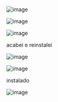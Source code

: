 

![image](https://github.com/user-attachments/assets/deebb75f-30e7-452e-b9bc-02919d8df383)

![image](https://github.com/user-attachments/assets/676dce6b-0925-494f-ab9e-e42fca0ed47e)



![image](https://github.com/user-attachments/assets/be2c5269-cf31-4adc-9783-31be5ff52378)



acabei e reinstalei


![image](https://github.com/user-attachments/assets/6555760f-1446-425f-b9e1-14210c754982)

![image](https://github.com/user-attachments/assets/6ef83f2a-b77b-4a06-8907-9c6514dbf71c)

instalado

![image](https://github.com/user-attachments/assets/3ab54d3a-d8eb-4c8b-90d6-41208041fc43)
